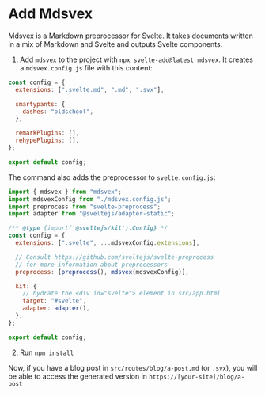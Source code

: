 # Add Mdsvex

Mdsvex is a Markdown preprocessor for Svelte. It takes documents written in a mix of Markdown and Svelte and outputs Svelte components.

1. Add `mdsvex` to the project with `npx svelte-add@latest mdsvex`. It creates a `mdsvex.config.js` file with this content:
  ```js
  const config = {
    extensions: [".svelte.md", ".md", ".svx"],

    smartypants: {
      dashes: "oldschool",
    },

    remarkPlugins: [],
    rehypePlugins: [],
  };

  export default config;
  ```
  The command also adds the preprocessor to `svelte.config.js`:
  ```js
  import { mdsvex } from "mdsvex";
  import mdsvexConfig from "./mdsvex.config.js";
  import preprocess from "svelte-preprocess";
  import adapter from "@sveltejs/adapter-static";

  /** @type {import('@sveltejs/kit').Config} */
  const config = {
    extensions: [".svelte", ...mdsvexConfig.extensions],

    // Consult https://github.com/sveltejs/svelte-preprocess
    // for more information about preprocessors
    preprocess: [preprocess(), mdsvex(mdsvexConfig)],

    kit: {
      // hydrate the <div id="svelte"> element in src/app.html
      target: "#svelte",
      adapter: adapter(),
    },
  };

  export default config;
  ```

2. Run `npm install`

Now, if you have a blog post in `src/routes/blog/a-post.md` (or `.svx`), you will be able to access the generated version in `https://[your-site]/blog/a-post`
